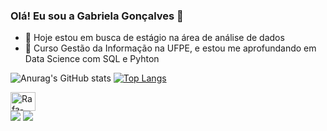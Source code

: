 ### Olá! Eu sou a Gabriela Gonçalves 👋


- 🔭 Hoje estou em busca de estágio na área de análise de dados 
- 🌱 Curso Gestão da Informação na UFPE, e estou me aprofundando em Data Science com SQL e Pyhton
  
![Anurag's GitHub stats](https://github-readme-stats.vercel.app/api?username=gabrielagon1&show_icons=true&theme=tokyonight)
[![Top Langs](https://github-readme-stats.vercel.app/api/top-langs/?username=gabrielagon1&show_icons=true&theme=tokyonight)](https://github.com/gabrielagon1/github-readme-stats)

 
<div> 
<img align="center" alt="Rafa-React" height="30" width="40" src="https://cdn.jsdelivr.net/gh/devicons/devicon/icons/mysql/mysql-original.svg" />

 
<div> 
  <a href="https://www.linkedin.com/in/gabriela-gonçalves15" target="_blank"><img src="https://img.shields.io/badge/-LinkedIn-%230077B5?style=for-the-badge&logo=linkedin&logoColor=white" target="_blank"></a> 
  <a href = "gabriela502g@gmail.com"><img src="https://img.shields.io/badge/-Gmail-%23333?style=for-the-badge&logo=gmail&logoColor=white" target="_red"></a>
